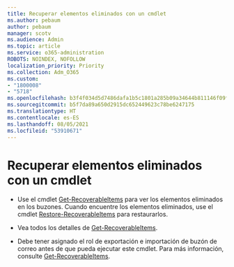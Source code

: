 ```yaml
---
title: Recuperar elementos eliminados con un cmdlet
ms.author: pebaum
author: pebaum
manager: scotv
ms.audience: Admin
ms.topic: article
ms.service: o365-administration
ROBOTS: NOINDEX, NOFOLLOW
localization_priority: Priority
ms.collection: Adm_O365
ms.custom:
- "1800008"
- "5718"
ms.openlocfilehash: b3f4f034d5d7486dafa1b5c1801a285b09a34644b811146f09f454fad9647833
ms.sourcegitcommit: b5f7da89a650d2915dc652449623c78be6247175
ms.translationtype: HT
ms.contentlocale: es-ES
ms.lasthandoff: 08/05/2021
ms.locfileid: "53910671"
---
```

# <a name="recover-deleted-items-with-cmdlet"></a>Recuperar elementos eliminados con un cmdlet

- Use el cmdlet [Get-RecoverableItems](https://docs.microsoft.com/powershell/module/exchange/get-recoverableitems?view=exchange-ps) para ver los elementos eliminados en los buzones. Cuando encuentre los elementos eliminados, use el cmdlet [Restore-RecoverableItems](https://docs.microsoft.com/powershell/module/exchange/Restore-RecoverableItems?view=exchange-ps) para restaurarlos.

- Vea todos los detalles de [Get-RecoverableItems](https://docs.microsoft.com/powershell/module/exchange/get-recoverableitems?view=exchange-ps).

- Debe tener asignado el rol de exportación e importación de buzón de correo antes de que pueda ejecutar este cmdlet. Para más información, consulte [Get-RecoverableItems](https://docs.microsoft.com/powershell/module/exchange/get-recoverableitems?view=exchange-ps).

